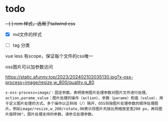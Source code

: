 # todo

~~- [ ] rem 样式，选用了tailwind css~~ 
- [x] md文件的样式
- [ ] tag 分类


vue less 有scope，保证每个文件的css唯一

oss图片可以加参数访问

https://static.afunny.top/2023/202402102035130.jpg?x-oss-process=image/resize,w_800/quality,q_80
```
x-oss-process=image/：固定参数，表明使用图片处理参数对图片文件进行处理。
action,parame_value：图片处理的操作（action）、参数（parame）和值（value），用于定义图片处理的方式。多个操作以正斜线（/）隔开，OSS将按图片处理参数的顺序处理图片。例如image/resize,w_200/rotate,90表示将图片先按比例缩放至宽200 px，再将图片旋转90°。图片处理支持的参数，请参见处理参数。
```